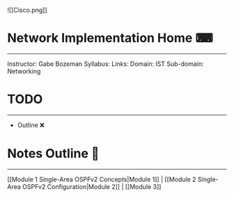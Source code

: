 ![[Cisco.png]]
# **Network Implementation Home** ⌨
---

Instructor: Gabe Bozeman
Syllabus: 
Links: 
Domain: IST
Sub-domain: Networking 

# **TODO**
---
- Outline ❌


# **Notes Outline** 📑
---

[[Module 1 Single-Area OSPFv2 Concepts|Module 1]]          |          [[Module 2 Single-Area OSPFv2 Configuration|Module 2]]          |          [[Module 3]]





